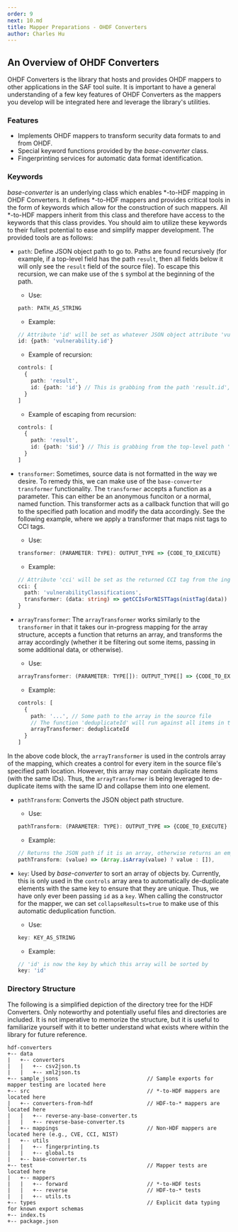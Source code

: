 ```yaml
---
order: 9
next: 10.md
title: Mapper Preparations - OHDF Converters
author: Charles Hu
---
```


## An Overview of OHDF Converters

OHDF Converters is the library that hosts and provides OHDF mappers to other applications in the SAF tool suite. It is important to have a general understanding of a few key features of OHDF Converters as the mappers you develop will be integrated here and leverage the library's utilities.

### Features

- Implements OHDF mappers to transform security data formats to and from OHDF.
- Special keyword functions provided by the <i>base-converter</i> class.
- Fingerprinting services for automatic data format identification.

### Keywords

<i>base-converter</i> is an underlying class which enables \*-to-HDF mapping in OHDF Converters. It defines \*-to-HDF mappers and provides critical tools in the form of keywords which allow for the construction of such mappers. All \*-to-HDF mappers inherit from this class and therefore have access to the keywords that this class provides. You should aim to utilize these keywords to their fullest potential to ease and simplify mapper development. The provided tools are as follows:

- `path`: Define JSON object path to go to. Paths are found recursively (for example, if a top-level field has the path `result`, then all fields below it will only see the `result` field of the source file). To escape this recursion, we can make use of the `$` symbol at the beginning of the path. 
  - Use:
  ```typescript
  path: PATH_AS_STRING
  ```
  - Example:
  ```typescript
  // Attribute 'id' will be set as whatever JSON object attribute 'vulnerability.id' is
  id: {path: 'vulnerability.id'}
  ```
  - Example of recursion:
  ```typescript
  controls: [
    {
      path: 'result',
      id: {path: 'id'} // This is grabbing from the path 'result.id', not just 'id'
    }
  ]
  ```
  - Example of escaping from recursion:
  ```typescript
  controls: [
    {
      path: 'result',
      id: {path: '$id'} // This is grabbing from the top-level path 'id'
    }
  ]
  ```

- `transformer`: Sometimes, source data is not formatted in the way we desire. To remedy this, we can make use of the `base-converter` `transformer` functionality. The `transformer` accepts a function as a parameter. This can either be an anonymous funciton or a normal, named function. This transformer acts as a callback function that will go to the specified path location and modify the data accordingly. See the following example, where we apply a transformer that maps nist tags to CCI tags. 
  - Use:
  ```typescript
  transformer: (PARAMETER: TYPE): OUTPUT_TYPE => {CODE_TO_EXECUTE}
  ```
  - Example:
  ```typescript
  // Attribute 'cci' will be set as the returned CCI tag from the ingested 'data' argument
  cci: {
    path: 'vulnerabilityClassifications',
    transformer: (data: string) => getCCIsForNISTTags(nistTag(data))
  }
  ```

- `arrayTransformer`: The `arrayTransformer` works similarly to the `transformer` in that it takes our in-progress mapping for the array structure, accepts a function that returns an array, and transforms the array accordingly (whether it be filtering out some items, passing in some additional data, or otherwise). 
  - Use:
  ```typescript
  arrayTransformer: (PARAMETER: TYPE[]): OUTPUT_TYPE[] => {CODE_TO_EXECUTE}
  ```
  - Example:
  ```typescript
  controls: [
    {
      path: '...', // Some path to the array in the source file
      // The function 'deduplicateId' will run against all items in the current array that the 'arrayTransformer' was called inside
      arrayTransformer: deduplicateId
    }
  ]
  ```
In the above code block, the `arrayTransformer` is used in the controls array of the mapping, which creates a control for every item in the source file's specified path location. However, this array may contain duplicate items (with the same IDs). Thus, the `arrayTransformer` is being leveraged to de-duplicate items with the same ID and collapse them into one element. 

- `pathTransform`: Converts the JSON object path structure.
  - Use:
  ```typescript
  pathTransform: (PARAMETER: TYPE): OUTPUT_TYPE => {CODE_TO_EXECUTE}
  ```
  - Example:
  ```typescript
  // Returns the JSON path if it is an array, otherwise returns an empty array
  pathTransform: (value) => (Array.isArray(value) ? value : []),
  ```

- `key`: Used by <i>base-converter</i> to sort an array of objects by. Currently, this is only used in the `controls` array area to automatically de-duplicate elements with the same key to ensure that they are unique. Thus, we have only ever been passing `id` as a `key`. When calling the constructor for the mapper, we can set `collapseResults=true` to make use of this automatic deduplication function.
  - Use:
  ```typescript
  key: KEY_AS_STRING
  ```
  - Example:
  ```typescript
  // 'id' is now the key by which this array will be sorted by
  key: 'id'
  ```

### Directory Structure

The following is a simplified depiction of the directory tree for the HDF Converters. Only noteworthy and potentially useful files and directories are included. It is not imperative to memorize the structure, but it is useful to familiarize yourself with it to better understand what exists where within the library for future reference.

```
hdf-converters
+-- data
|   +-- converters
|   |   +-- csv2json.ts
|   |   +-- xml2json.ts
+-- sample_jsons                            // Sample exports for mapper testing are located here
+-- src                                     // *-to-HDF mappers are located here
|   +-- converters-from-hdf                 // HDF-to-* mappers are located here
|   |   +-- reverse-any-base-converter.ts
|   |   +-- reverse-base-converter.ts
|   +-- mappings                            // Non-HDF mappers are located here (e.g., CVE, CCI, NIST)
|   +-- utils
|   |   +-- fingerprinting.ts
|   |   +-- global.ts
|   +-- base-converter.ts
+-- test                                    // Mapper tests are located here
|   +-- mappers
|   |   +-- forward                         // *-to-HDF tests
|   |   +-- reverse                         // HDF-to-* tests
|   |   +-- utils.ts
+-- types                                   // Explicit data typing for known export schemas
+-- index.ts
+-- package.json
```
